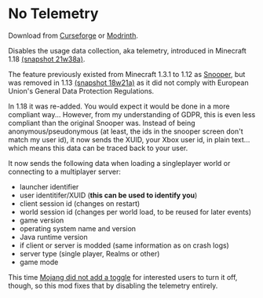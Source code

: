 # No Telemetry

Download from [Curseforge](https://www.curseforge.com/minecraft/mc-mods/no-telemetry/) or [Modrinth](https://modrinth.com/mod/no-telemetry).

Disables the usage data collection, aka telemetry, introduced in Minecraft 1.18 [(snapshot 21w38a)](https://www.minecraft.net/en-us/article/minecraft-snapshot-21w38a#main-content).

The feature previously existed from Minecraft 1.3.1 to 1.12 as [Snooper](https://minecraft.wiki/w/Snooper), but was removed in 1.13 [(snapshot 18w21a)](https://bugs.mojang.com/browse/MC-130179) as it did not comply with European Union's General Data Protection Regulations. 

In 1.18 it was re-added. You would expect it would be done in a more compliant way... However, from my understanding of GDPR, this is even less compliant than the original Snooper was.
Instead of being anonymous/pseudonymous (at least, the ids in the snooper screen don't match my user id), it now sends the XUID, your Xbox user id, in plain text... which means this data can be traced back to your user.

It now sends the following data when loading a singleplayer world or connecting to a multiplayer server:

* launcher identifier
* user identitifer/XUID (**this can be used to identify you**)
* client session id (changes on restart)
* world session id (changes per world load, to be reused for later events)
* game version
* operating system name and version
* Java runtime version
* if client or server is modded (same information as on crash logs)
* server type (single player, Realms or other)
* game mode

This time [Mojang did not add a toggle](https://bugs.mojang.com/browse/MC-237493) for interested users to turn it off, though, so this mod fixes that by disabling the telemetry entirely. 
